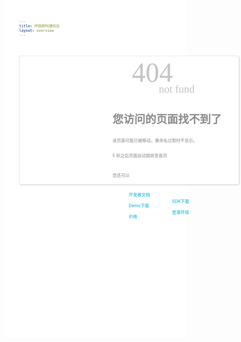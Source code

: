 ```yaml
---
title: 环信即时通讯云
layout: overview
---
```



<style>
*{ padding:0; margin:0;}
body { width:1366px; height:1016px; background:#FFF;}
li { list-style:none;}
.fl { float:left;}
.fr { float:right;}
a { text-decoration:none;}
       
.main { width:694px; height:424px; border:1px solid #d5d5d5; border-radius:7px; 
background:#FFF; margin:60px auto; box-shadow:2px 2px 3px #dedede;  padding-left:30px;}
.tupian { background:url(../img/tan.png) no-repeat; width:195px; height:180px; margin-top:190px; margin-left:32px;}
.wenzi { margin-left:50px; margin-top:20px;}
.wenzi span{ font-size:90px; color:#c4c4c4; font-family:Consolas; display:block; margin-left:64px; width:157px; height:70px; line-height:70px;}
.wenzi em {font-size:35px; color:#c4c4c4; font-family:Consolas; font-style:normal; display:block; margin-left:153px; margin-bottom:15px;}
.wenzi h1 { font-size:36px; color:#8a8a8a;}
.wenzi p.xianshi1 { font-size:14px; color:#8a8a8a; line-height:36px; padding-top:15px;}
.wenzi p#xianshi { font-size:14px; color:#8a8a8a; line-height:36px;}
.wenzi ul li a { font-size:14px; color:#00addc; line-height:36px; background:url(../img/feiji_03.png) no-repeat left center; padding-left:30px;}

</style>

<div class="main">
  <div class="tupian fl">
   </div>
   <div class="wenzi fl">
   <span>404</span>
   <em>not fund</em>
   <h1>您访问的页面找不到了</h1>
   <p class="xianshi1" style="padding-top:15px;">该页面可能已被移动，重命名过暂时不显示。

</p><p id="xianshi">5 秒之后页面自动跳转至首页</p>
   <p class="xianshi1">您还可以</p>
   <ul class="fl">
   <li><a href="http://developer.easemob.com/">开发者文档</a></li>
   <li><a href="http://www.easemob.com/demo/"> Demo下载</a></li>
   <li><a href="http://www.easemob.com/price/"> 价格</a></li>
   </ul>
   <ul class="fl" style="margin-top:36px; margin-left:19px;">
   <li><a href="http://www.easemob.com/sdk/"> SDK下载</a></li>
   <li><a href="https://console.easemob.com/"> 登录环信</a></li>
   </ul> 
   </div>
 </div>
<script language="javascript" type="text/javascript">    
var secs =5; //倒计时的秒数    
var URL ;    
function Load(url){    
URL =url;    
for(var i=secs;i>=0;i--)    
{    
window.setTimeout('doUpdate(' + i + ')', (secs-i) * 1000);    
}    
}    
function doUpdate(num)    
{
document.getElementById('xianshi').innerHTML = '将在'+num+'秒之后页面自动跳转至首页' ;    
if(num == 0) { window.location=URL; }    
}    
</script>

<script language="javascript">    
Load("http://www.easemob.com/"); //要跳转到的页面    
</script> 